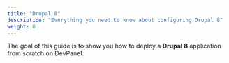 ```yaml
---
title: "Drupal 8"
description: "Everything you need to know about configuring Drupal 8"
weight: 8
---
```


The goal of this guide is to show you how to deploy a **Drupal 8** application from scratch on DevPanel.
